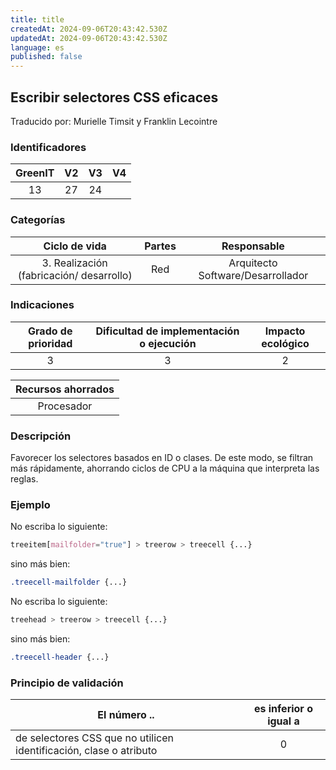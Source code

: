 ```yaml
---
title: title
createdAt: 2024-09-06T20:43:42.530Z
updatedAt: 2024-09-06T20:43:42.530Z
language: es
published: false
---
```

## Escribir selectores CSS eficaces
Traducido por: Murielle Timsit y Franklin Lecointre

### Identificadores

| GreenIT |  V2  |  V3  |  V4  |
|:-------:|:----:|:----:|:----:|
| 13   | 27 | 24 |   |

### Categorías

| Ciclo de vida | Partes | Responsable  |
|:---------:|:----:|:----:|
| 3. Realización (fabricación/ desarrollo) | Red | Arquitecto Software/Desarrollador |

### Indicaciones

| Grado de prioridad   | Dificultad de implementación o ejecución | Impacto ecológico   |
|:-------------------:|:-------------------------:|:---------------------:|
| 3 | 3 | 2 |

|Recursos ahorrados |
|:----------------------------------------------------------:|
|  Procesador  |

### Descripción

Favorecer los selectores basados en ID o clases. De este modo, se filtran más rápidamente, ahorrando ciclos de CPU a la máquina que interpreta las reglas.

### Ejemplo

No escriba lo siguiente:
```css
treeitem[mailfolder="true"] > treerow > treecell {...}
```
sino más bien:
```css
.treecell-mailfolder {...}
```

No escriba lo siguiente:
```css
treehead > treerow > treecell {...}
```
sino más bien:
```css
.treecell-header {...}
```

### Principio de validación

| El número ..   | es inferior o igual a   |  
|-------------------|:-------------------------:|
| de selectores CSS que no utilicen identificación, clase o atributo | 0 |


